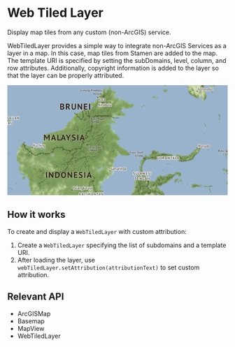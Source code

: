 # Web Tiled Layer

Display map tiles from any custom (non-ArcGIS) service.

WebTiledLayer provides a simple way to integrate non-ArcGIS Services as a layer in a map. In this case, map tiles
from Stamen are added to the map. The template URI is specified by setting the subDomains, level, column, and row
attributes. Additionally, copyright information is added to the layer so that the layer can be properly attributed.

![](WebTiledLayer.png)

## How it works

To create and display a `WebTiledLayer` with custom attribution:

1. Create a `WebTiledLayer` specifying the list of subdomains and a template URI.
2. After loading the layer, use `webTiledLayer.setAttribution(attributionText)` to set custom
  attribution.

## Relevant API

* ArcGISMap
* Basemap
* MapView
* WebTiledLayer
